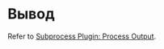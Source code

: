 # Вывод

Refer to [Subprocess Plugin: Process Output](../../workflow-subflow/index.md#process-output-node).

